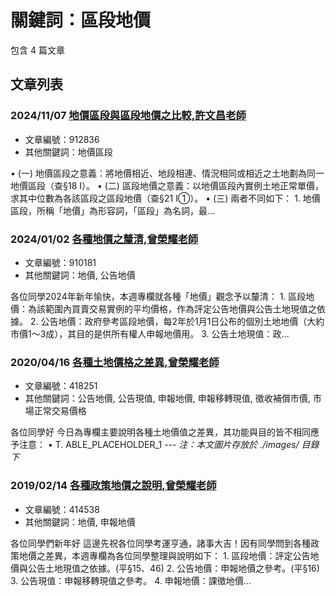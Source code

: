 # 關鍵詞：區段地價

包含 4 篇文章

## 文章列表

### 2024/11/07 [地價區段與區段地價之比較,許文昌老師](../../articles/912836_%E5%9C%B0%E5%83%B9%E5%8D%80%E6%AE%B5%E8%88%87%E5%8D%80%E6%AE%B5%E5%9C%B0%E5%83%B9%E4%B9%8B%E6%AF%94%E8%BC%83%2C%E8%A8%B1%E6%96%87%E6%98%8C%E8%80%81%E5%B8%AB.md)
- 文章編號：912836
- 其他關鍵詞：地價區段

• (一) 地價區段之意義：將地價相近、地段相連、情況相同或相近之土地劃為同一地價區段（查§18 I）。 • (二) 區段地價之意義：以地價區段內實例土地正常單價，求其中位數為各該區段之區段地價（查§21 I①）。 • (三) 兩者不同如下： 1. 地價區段，所稱「地價」為形容詞，「區段」為名詞，最...

### 2024/01/02 [各種地價之釐清,曾榮耀老師](../../articles/910181_%E5%90%84%E7%A8%AE%E5%9C%B0%E5%83%B9%E4%B9%8B%E9%87%90%E6%B8%85%2C%E6%9B%BE%E6%A6%AE%E8%80%80%E8%80%81%E5%B8%AB.md)
- 文章編號：910181
- 其他關鍵詞：地價, 公告地價

各位同學2024年新年愉快，本週專欄就各種「地價」觀念予以釐清： 1. 區段地價：為該範圍內買賣交易實例的平均價格，作為評定公告地價與公告土地現值之依據。 2. 公告地價：政府參考區段地價，每2年於1月1日公布的個別土地地價（大約市價1～3成），其目的是供所有權人申報地價用。 3. 公告土地現值：政...

### 2020/04/16 [各種土地價格之差異,曾榮耀老師](../../articles/418251_%E5%90%84%E7%A8%AE%E5%9C%9F%E5%9C%B0%E5%83%B9%E6%A0%BC%E4%B9%8B%E5%B7%AE%E7%95%B0%2C%E6%9B%BE%E6%A6%AE%E8%80%80%E8%80%81%E5%B8%AB.md)
- 文章編號：418251
- 其他關鍵詞：公告地價, 公告現值, 申報地價, 申報移轉現值, 徵收補償市價, 市場正常交易價格

各位同學好 今日為專欄主要說明各種土地價值之差異，其功能與目的皆不相同應予注意： • T. ABLE_PLACEHOLDER_1 --- *注：本文圖片存放於 ./images/ 目錄下*

### 2019/02/14 [各種政策地價之說明,曾榮耀老師](../../articles/414538_%E5%90%84%E7%A8%AE%E6%94%BF%E7%AD%96%E5%9C%B0%E5%83%B9%E4%B9%8B%E8%AA%AA%E6%98%8E%2C%E6%9B%BE%E6%A6%AE%E8%80%80%E8%80%81%E5%B8%AB.md)
- 文章編號：414538
- 其他關鍵詞：地價, 申報地價

各位同學們新年好 這邊先祝各位同學考運亨通，諸事大吉！因有同學問到各種政策地價之差異，本週專欄為各位同學整理與說明如下： 1. 區段地價：評定公告地價與公告土地現值之依據。(平§15、46) 2. 公告地價：申報地價之參考。(平§16) 3. 公告現值：申報移轉現值之參考。 4. 申報地價：課徵地價...
